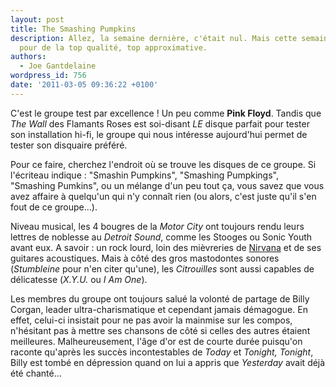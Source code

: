 ```yaml
---
layout: post
title: The Smashing Pumpkins
description: Allez, la semaine dernière, c'était nul. Mais cette semaine, c'est reparti
  pour de la top qualité, top approximative.
authors:
  - Joe Gantdelaine
wordpress_id: 756
date: '2011-03-05 09:36:22 +0100'
---
```

C'est le groupe test par excellence ! Un peu comme __Pink Floyd__. Tandis que *The Wall* des Flamants Roses est soi-disant *LE* disque parfait pour tester son installation hi-fi, le groupe qui nous intéresse aujourd'hui permet de tester son disquaire préféré. 

Pour ce faire, cherchez l'endroit où se trouve les disques de ce groupe. Si l'écriteau indique : "Smashin Pumpkins", "Smashing Pumpkings", "Smashing Pumkins", ou un mélange d'un peu tout ça, vous savez que vous avez affaire à quelqu'un qui n'y connaît rien (ou alors, c'est juste qu'il s'en fout de ce groupe…).

Niveau musical, les 4 bougres de la *Motor City* ont toujours rendu leurs lettres de noblesse au *Detroit Sound*, comme les Stooges ou Sonic Youth avant eux. A savoir : un rock lourd, loin des mièvreries de [Nirvana](http://www.deadrooster.org/Nirvana) et de ses guitares acoustiques. Mais à côté des gros mastodontes sonores (*Stumbleine* pour n'en citer qu'une), les *Citrouilles* sont aussi capables de délicatesse (*X.Y.U.* ou *I Am One*).

Les membres du groupe ont toujours salué la volonté de partage de Billy Corgan, leader ultra-charismatique et cependant jamais démagogue. En effet, celui-ci insistait pour ne pas avoir la mainmise sur les compos, n'hésitant pas à mettre ses chansons de côté si celles des autres étaient meilleures. Malheureusement, l'âge d'or est de courte durée puisqu'on raconte qu'après les succès incontestables de *Today* et *Tonight, Tonight*, Billy est tombé en dépression quand on lui a appris que *Yesterday* avait déjà été chanté…
